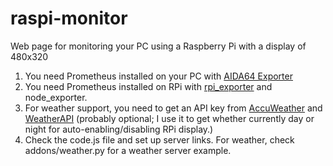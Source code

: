 # raspi-monitor
Web page for monitoring your PC using a Raspberry Pi with a display of 480x320


1) You need Prometheus installed on your PC with [AIDA64 Exporter](https://gist.github.com/wolph/558158dd92ce08cb2253c07934a12ad8)
2) You need Prometheus installed on RPi with [rpi_exporter](https://github.com/lukasmalkmus/rpi_exporter) and node_exporter.
3) For weather support, you need to get an API key from [AccuWeather](https://developer.accuweather.com/) and [WeatherAPI](https://www.weatherapi.com/) (probably optional; I use it to get whether currently day or night for auto-enabling/disabling RPi display.)
4) Check the code.js file and set up server links. For weather, check addons/weather.py for a weather server example.


